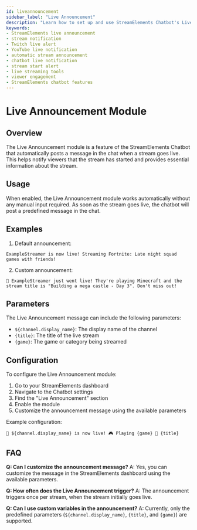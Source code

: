 ```yaml
---
id: liveannouncement
sidebar_label: "Live Announcement"
description: "Learn how to set up and use StreamElements Chatbot's Live Announcement module to automatically notify viewers when your stream goes live."
keywords:
- StreamElements live announcement
- stream notification
- Twitch live alert
- YouTube live notification
- automatic stream announcement
- chatbot live notification
- stream start alert
- live streaming tools
- viewer engagement
- StreamElements chatbot features
---
```


# Live Announcement Module

## Overview

The Live Announcement module is a feature of the StreamElements Chatbot that automatically posts a message in the chat when a stream goes live. This helps notify viewers that the stream has started and provides essential information about the stream.

## Usage

When enabled, the Live Announcement module works automatically without any manual input required. As soon as the stream goes live, the chatbot will post a predefined message in the chat.

## Examples

1. Default announcement:
```
ExampleStreamer is now live! Streaming Fortnite: Late night squad games with friends!
```

2. Custom announcement:
```
🎉 ExampleStreamer just went live! They're playing Minecraft and the stream title is "Building a mega castle - Day 3". Don't miss out!
```

## Parameters

The Live Announcement message can include the following parameters:

- `${channel.display_name}`: The display name of the channel
- `{title}`: The title of the live stream
- `{game}`: The game or category being streamed

## Configuration

To configure the Live Announcement module:

1. Go to your StreamElements dashboard
2. Navigate to the Chatbot settings
3. Find the "Live Announcement" section
4. Enable the module
5. Customize the announcement message using the available parameters

Example configuration:
```
🔴 ${channel.display_name} is now live! 🎮 Playing {game} 📌 {title}
```

## FAQ

**Q: Can I customize the announcement message?**
A: Yes, you can customize the message in the StreamElements dashboard using the available parameters.

**Q: How often does the Live Announcement trigger?**
A: The announcement triggers once per stream, when the stream initially goes live.

**Q: Can I use custom variables in the announcement?**
A: Currently, only the predefined parameters (`${channel.display_name}`, `{title}`, and `{game}`) are supported.
